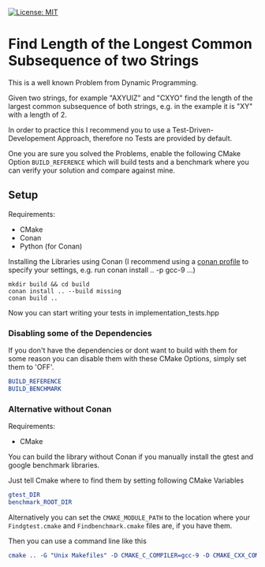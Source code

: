 [![License: MIT](https://img.shields.io/badge/License-MIT-blue.svg)](https://opensource.org/licenses/MIT)

# Find Length of the Longest Common Subsequence of two Strings

This is a well known Problem from Dynamic Programming.

Given two strings, for example "AXYUIZ" and "CXYO" find the length of the largest common subsequence of both strings, e.g. in the example it is "XY" with a length of 2.

In order to practice this I recommend you to use a Test-Driven-Developement Approach, therefore no Tests are provided by default.

One you are sure you solved the Problems, enable the following CMake Option `BUILD_REFERENCE` which will build tests and a benchmark where you can verify your solution and compare against mine.

## Setup

Requirements:

* CMake
* Conan
* Python (for Conan)

Installing the Libraries using Conan (I recommend using a [conan profile](https://docs.conan.io/en/latest/reference/profiles.html) to specify your settings, e.g. run conan install .. -p gcc-9 ...)

```shell
mkdir build && cd build
conan install .. --build missing
conan build ..
```

Now you can start writing your tests in implementation_tests.hpp

### Disabling some of the Dependencies

If you don't have the dependencies or dont want to build with them for some reason you can disable them with these CMake Options, simply set them to 'OFF'.

```cmake
BUILD_REFERENCE
BUILD_BENCHMARK
```

### Alternative without Conan

Requirements:

* CMake

You can build the library without Conan if you manually install the gtest and google benchmark libraries.

Just tell Cmake where to find them by setting following CMake Variables

```cmake
gtest_DIR
benchmark_ROOT_DIR
```

Alternatively you can set the `CMAKE_MODULE_PATH` to the location where your `Findgtest.cmake` and `Findbenchmark.cmake` files are, if you have them.

Then you can use a command line like this

```cmake
cmake .. -G "Unix Makefiles" -D CMAKE_C_COMPILER=gcc-9 -D CMAKE_CXX_COMPILER=g++-9 -DCMAKE_BUILD_TYPE=DEBUG -D CMAKE_MODULE_PATH=$PWD
```
